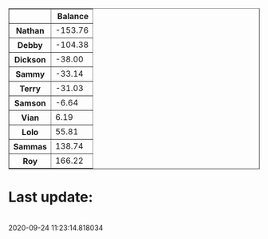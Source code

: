 <table border="1" class="dataframe">
  <thead>
    <tr style="text-align: right;">
      <th></th>
      <th>Balance</th>
    </tr>
  </thead>
  <tbody>
    <tr>
      <th>Nathan</th>
      <td>-153.76</td>
    </tr>
    <tr>
      <th>Debby</th>
      <td>-104.38</td>
    </tr>
    <tr>
      <th>Dickson</th>
      <td>-38.00</td>
    </tr>
    <tr>
      <th>Sammy</th>
      <td>-33.14</td>
    </tr>
    <tr>
      <th>Terry</th>
      <td>-31.03</td>
    </tr>
    <tr>
      <th>Samson</th>
      <td>-6.64</td>
    </tr>
    <tr>
      <th>Vian</th>
      <td>6.19</td>
    </tr>
    <tr>
      <th>Lolo</th>
      <td>55.81</td>
    </tr>
    <tr>
      <th>Sammas</th>
      <td>138.74</td>
    </tr>
    <tr>
      <th>Roy</th>
      <td>166.22</td>
    </tr>
  </tbody>
</table><H1>Last update:</h1><br>2020-09-24 11:23:14.818034